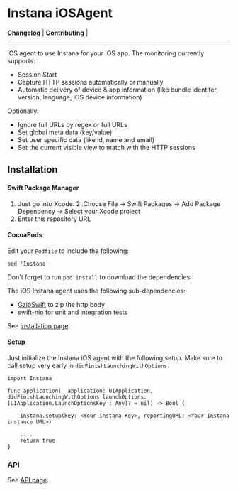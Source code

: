 # Instana iOSAgent

**[Changelog](CHANGELOG.md)** |
**[Contributing](CONTRIBUTING.md)** |

---

iOS agent to use Instana for your iOS app. The monitoring currently supports:

- Session Start
- Capture  HTTP sessions automatically or manually
- Automatic delivery of device & app information (like bundle identifer, version, language, iOS device information)

Optionally:

- Ignore full URLs by regex or full URLs
- Set global meta data (key/value)
- Set user specific data (like id, name and email)
- Set the current visible view to match with the HTTP sessions  


## Installation 

#### Swift Package Manager
1. Just go into Xcode.
2 .Choose File -> Swift Packages -> Add Package Dependency -> Select your Xcode project
3. Enter this repository URL 

#### CocoaPods
Edit your `Podfile` to include the following:

    pod 'Instana'    
Don't forget to run `pod install` to download the dependencies.

The iOS Instana agent uses the following sub-dependencies:
- [GzipSwift](https://github.com/1024jp/GzipSwift) to zip the http body
- [swift-nio](https://github.com/apple/swift-nio) for unit and integration tests


See [installation page](https://docs.instana.io/ecosystem/node-js/installation/).

#### Setup
Just initialize the Instana iOS agent with the following setup. Make sure to call setup very early in `didFinishLaunchingWithOptions`

```
import Instana

func application(_ application: UIApplication, didFinishLaunchingWithOptions launchOptions: [UIApplication.LaunchOptionsKey : Any]? = nil) -> Bool {
	
	Instana.setup(key: <Your Instana Key>, reportingURL: <Your Instana instance URL>)
	
	.... 
	return true
}
```


### API

See [API page](https://docs.instana.io/ecosystem/node-js/api/).
